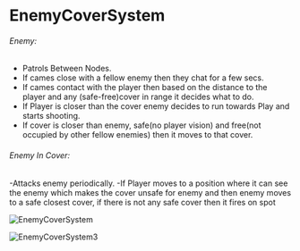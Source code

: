 # EnemyCoverSystem
###### Enemy:<br>
- Patrols Between Nodes.<br>
- If cames close with a fellow enemy then they chat for a few secs.<br>
- If cames contact with the player then based on the distance to the player and any (safe-free)cover in range it decides what to do.<br>
- If Player is closer than the cover enemy decides to run towards Play and starts shooting.<br>
- If cover  is closer than enemy, safe(no player vision) and free(not occupied by other fellow enemies) then it moves to that cover.<br>


###### Enemy In Cover:<br>
-Attacks enemy periodically.
-If Player moves to a position where it can see the enemy which makes the cover unsafe for enemy and then enemy moves to a safe closest cover, if there is not any safe cover then it fires on spot



![EnemyCoverSystem](https://user-images.githubusercontent.com/29523816/66149219-43f2c580-e61b-11e9-98ec-133df772fbaf.gif)

![EnemyCoverSystem3](https://user-images.githubusercontent.com/29523816/66150603-3854ce00-e61e-11e9-99a5-28cc8444412e.gif)


